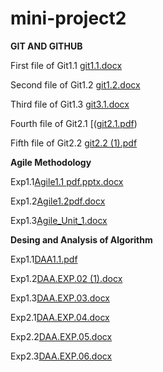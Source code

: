 # mini-project2

**GIT AND GITHUB**

First file of Git1.1 [git1.1.docx](https://github.com/Ankeshkumar12/mini-project2/files/14438847/git1.1.docx)

Second file of Git1.2 [git1.2.docx](https://github.com/Ankeshkumar12/mini-project2/files/14451276/git1.2.docx)

Third file of Git1.3 [git3.1.docx](https://github.com/Ankeshkumar12/mini-project2/files/14451291/git3.1.docx)

Fourth file of Git2.1 [([git2.1.pdf](https://github.com/Ankeshkumar12/mini-project2/files/14472779/git2.1.pdf))

Fifth file of Git2.2 [git2.2 (1).pdf](https://github.com/Ankeshkumar12/mini-project2/files/14472782/git2.2.1.pdf)

**Agile Methodology**

Exp1.1[Agile1.1 pdf.pptx.docx](https://github.com/Ankeshkumar12/mini-project2/files/14472787/Agile1.1.pdf.pptx.docx)

Exp1.2[Agile1.2pdf.docx](https://github.com/Ankeshkumar12/mini-project2/files/14472872/Agile1.2pdf.docx)

Exp1.3[Agile_Unit_1.docx](https://github.com/Ankeshkumar12/mini-project2/files/14472874/Agile_Unit_1.docx)

**Desing and Analysis of Algorithm**

Exp1.1[DAA1.1.pdf](https://github.com/Ankeshkumar12/mini-project2/files/14472879/daa1.1.pdf)

Exp1.2[DAA.EXP.02 (1).docx](https://github.com/Ankeshkumar12/mini-project2/files/14472888/DAA.EXP.02.1.docx)

Exp1.3[DAA.EXP.03.docx](https://github.com/Ankeshkumar12/mini-project2/files/14472889/DAA.EXP.03.docx)

Exp2.1[DAA.EXP.04.docx](https://github.com/Ankeshkumar12/mini-project2/files/14472892/DAA.EXP.04.docx)

Exp2.2[DAA.EXP.05.docx](https://github.com/Ankeshkumar12/mini-project2/files/14472895/DAA.EXP.05.docx)

Exp2.3[DAA.EXP.06.docx](https://github.com/Ankeshkumar12/mini-project2/files/14472902/DAA.EXP.06.docx)

